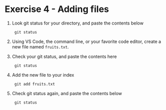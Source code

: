 # Exercise 4 - Adding files

1. Look git status for your directory, and paste the contents below

        git status
<!-- On branch master

No commits yet

nothing to commit (create/copy files and use "git add" to track) -->

2. Using VS Code, the command line, or your favorite code editor, create a new file named `fruits.txt`.

3. Check your git status, and paste the contents here

        git status
<!-- On branch master

No commits yet

Untracked files:
  (use "git add <file>..." to include in what will be committed)
        fruits.txt

nothing added to commit but untracked files present (use "git add" to track) -->

4. Add the new file to your index

        git add fruits.txt

5. Check git status again, and paste the contents below

        git status
<!-- On branch master

No commits yet

Changes to be committed:
  (use "git rm --cached <file>..." to unstage)
        new file:   fruits.txt -->
